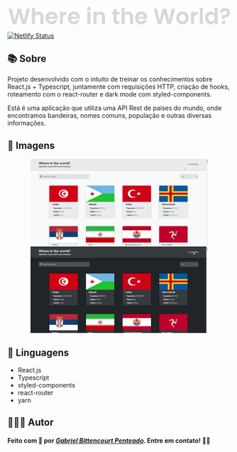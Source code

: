 <div align="center">
  <img src=".github/readme-title.svg" width=500>
</div>

[![Netlify Status](https://api.netlify.com/api/v1/badges/7a939937-9c8e-4aef-ba70-f0f72be3b667/deploy-status)](https://app.netlify.com/sites/searchanycountries/deploys)

## 📚 Sobre
Projeto desenvolvido com o intuito de treinar os conhecimentos sobre React.js + Typescript, juntamente com requisições HTTP, criação de hooks, roteamento com o react-router e dark mode com styled-components.

Está é uma aplicação que utiliza uma API Rest de países do mundo, onde encontramos bandeiras, nomes comuns, população e outras diversas informações.

## 📸 Imagens
<div align="center">
  <img src=".github/light-mode.jpg" width=400 />
  <img src=".github/dark-mode.jpg" width=400 />
</div>

## 🧰 Linguagens
  - React.js
  - Typescript
  - styled-components
  - react-router
  - yarn

## 👨🏽‍💻 Autor
#### Feito com 🤎 por *[Gabriel Bittencourt Penteado](https://www.linkedin.com/in/gabriel-bittencourt-penteado/)*. Entre em contato! 👋🏽